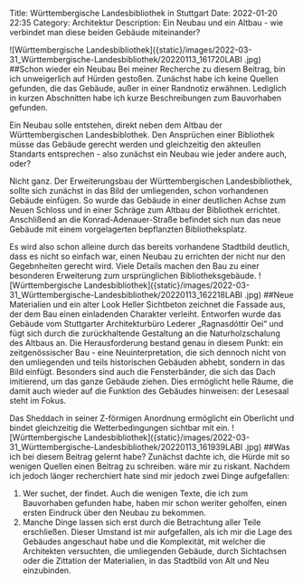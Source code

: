 Title: Württembergische Landesbibliothek in Stuttgart 
Date: 2022-01-20 22:35
Category: Architektur
Description: Ein Neubau und ein Altbau - wie verbindet man diese beiden Gebäude miteinander? 

![Württembergische Landesbibliothek]({static}/images/2022-03-31_Württembergische-Landesbibliothek/20220113_161720LABI .jpg)
##Schon wieder ein Neubau 
Bei meiner Recherche zu diesem Beitrag, bin ich unweigerlich auf Hürden gestoßen. Zunächst habe ich keine Quellen gefunden, die das Gebäude, außer in einer Randnotiz erwähnen. Lediglich in kurzen Abschnitten habe ich kurze Beschreibungen zum Bauvorhaben gefunden. 

Ein Neubau solle entstehen, direkt neben dem Altbau der Württembergischen Landesbiblothek. Den Ansprüchen einer Bibliothek müsse das Gebäude gerecht werden und gleichzeitig den akteullen Standarts entsprechen - also zunächst ein Neubau wie jeder andere auch, oder?

Nicht ganz. Der Erweiterungsbau der Württembergischen Landesbibliothek, sollte sich zunächst in das Bild der umliegenden, schon vorhandenen Gebäude einfügen. So wurde das Gebäude in einer deutlichen Achse zum Neuen Schloss und in einer Schräge zum Altbau der Bibliothek errichtet. Anschlißend an die Konrad-Adenauer-Straße befindet sich nun das neue Gebäude mit einem vorgelagerten bepflanzten Bibliotheksplatz. 

Es wird also schon alleine durch das bereits vorhandene Stadtbild deutlich, dass es nicht so einfach war, einen Neubau zu errichten der nicht nur den Gegebnheiten gerecht wird. Viele Details machen den Bau zu einer besonderen Erweiterung zum ursprünglichen Bibliotheksgebäude.
![Württembergische Landesbibliothek]({static}/images/2022-03-31_Württembergische-Landesbibliothek/20220113_162218LABI .jpg)
##Neue Materialien und ein alter Look
Heller Sichtbeton zeichnet die Fassade aus, der dem Bau einen einladenden Charakter verleiht. Entworfen wurde das Gebäude vom Stuttgarter Architekturbüro Lederer „Ragnasdóttir Oei“ und fügt sich durch die zurückhaltende Gestaltung an die Naturholzschalung des Altbaus an. Die Herausforderung bestand genau in diesem Punkt: ein zeitgenössischer Bau - eine Neuinterpretation, die sich dennoch nicht von den umliegenden und teils historischen Gebäuden abhebt, sondern in das Bild einfügt. Besonders sind auch die Fensterbänder, die sich das Dach imitierend, um das ganze Gebäude ziehen. Dies ermöglicht helle Räume, die damit auch wieder auf die Funktion des Gebäudes hinweisen: der Lesesaal steht im Fokus. 

Das Sheddach in seiner Z-förmigen Anordnung ermöglicht ein Oberlicht und bindet gleichzeitig die Wetterbedingungen sichtbar mit ein.
![Württembergische Landesbibliothek]({static}/images/2022-03-31_Württembergische-Landesbibliothek/20220113_161939LABI .jpg)
##Was ich bei diesem Beitrag gelernt habe?
Zunächst dachte ich, die Hürde mit so wenigen Quellen einen Beitrag zu schreiben. wäre mir zu riskant. Nachdem ich jedoch länger recherchiert hate sind mir jedoch zwei Dinge aufgefallen: 
1. Wer suchet, der findet. Auch die wenigen Texte, die ich zum Bauvorhaben gefunden habe, haben mir schon weriter geholfen, einen ersten Eindruck über den Neubau zu bekommen. 
2. Manche Dinge lassen sich erst durch die Betrachtung aller Teile erschließen. Dieser Umstand ist mir aufgefallen, als ich mir die Lage des Gebäudes angeschaut habe und die Komplexität, mit welcher die Architekten versuchten, die umliegenden Gebäude, durch Sichtachsen oder die Zittation der Materialien, in das Stadtbild von Alt und Neu einzubinden. 